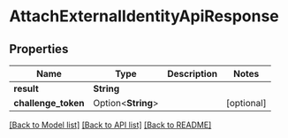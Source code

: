 # AttachExternalIdentityApiResponse

## Properties

Name | Type | Description | Notes
------------ | ------------- | ------------- | -------------
**result** | **String** |  | 
**challenge_token** | Option<**String**> |  | [optional]

[[Back to Model list]](../README.md#documentation-for-models) [[Back to API list]](../README.md#documentation-for-api-endpoints) [[Back to README]](../README.md)


